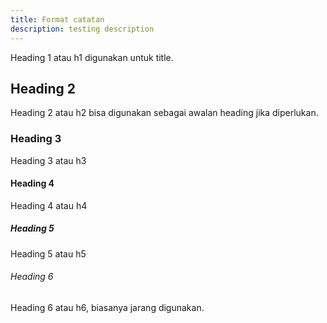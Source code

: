 ```yaml
---
title: Format catatan
description: testing description
---
```


Heading 1 atau h1 digunakan untuk title.
## Heading 2
Heading 2 atau h2 bisa digunakan sebagai awalan heading jika diperlukan.
### Heading 3
Heading 3 atau h3
#### Heading 4
Heading 4 atau h4
##### Heading 5
Heading 5 atau h5
###### Heading 6
Heading 6 atau h6, biasanya jarang digunakan.



